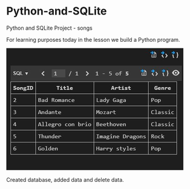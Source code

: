 # Python-and-SQLite
Python  and SQLite Project - songs
<p>For learning purposes today in the lesson we build a Python program.</p> 
<img src="screenshoot.jpg" "screen"> 
<p>Created database, added data and delete data.</p>
